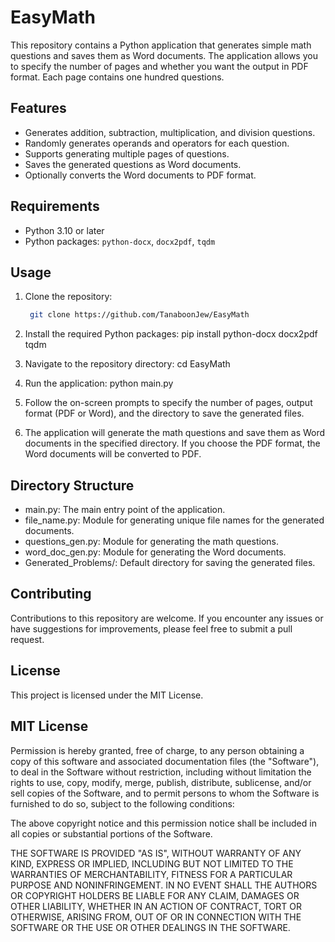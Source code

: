 # EasyMath

This repository contains a Python application that generates simple math questions and saves them as Word documents. The application allows you to specify the number of pages and whether you want the output in PDF format. Each page contains one hundred questions.

## Features

- Generates addition, subtraction, multiplication, and division questions.
- Randomly generates operands and operators for each question.
- Supports generating multiple pages of questions.
- Saves the generated questions as Word documents.
- Optionally converts the Word documents to PDF format.

## Requirements

- Python 3.10 or later
- Python packages: `python-docx`, `docx2pdf`, `tqdm`

## Usage

1. Clone the repository:

   ```bash
    git clone https://github.com/TanaboonJew/EasyMath

2. Install the required Python packages:
    pip install python-docx docx2pdf tqdm
    
3. Navigate to the repository directory:
    cd EasyMath

4. Run the application:
    python main.py

5. Follow the on-screen prompts to specify the number of pages, output format (PDF or Word), and the directory to save the generated files.

6. The application will generate the math questions and save them as Word documents in the specified directory. If you choose the PDF format, the Word documents will be converted to PDF.

## Directory Structure

- main.py: The main entry point of the application.
- file_name.py: Module for generating unique file names for the generated documents.
- questions_gen.py: Module for generating the math questions.
- word_doc_gen.py: Module for generating the Word documents.
- Generated_Problems/: Default directory for saving the generated files.

## Contributing
Contributions to this repository are welcome. If you encounter any issues or have suggestions for improvements, please feel free to submit a pull request.

## License
This project is licensed under the MIT License.

## MIT License

Permission is hereby granted, free of charge, to any person obtaining a copy
of this software and associated documentation files (the "Software"), to deal
in the Software without restriction, including without limitation the rights
to use, copy, modify, merge, publish, distribute, sublicense, and/or sell
copies of the Software, and to permit persons to whom the Software is
furnished to do so, subject to the following conditions:

The above copyright notice and this permission notice shall be included in all
copies or substantial portions of the Software.

THE SOFTWARE IS PROVIDED "AS IS", WITHOUT WARRANTY OF ANY KIND, EXPRESS OR
IMPLIED, INCLUDING BUT NOT LIMITED TO THE WARRANTIES OF MERCHANTABILITY,
FITNESS FOR A PARTICULAR PURPOSE AND NONINFRINGEMENT. IN NO EVENT SHALL THE
AUTHORS OR COPYRIGHT HOLDERS BE LIABLE FOR ANY CLAIM, DAMAGES OR OTHER
LIABILITY, WHETHER IN AN ACTION OF CONTRACT, TORT OR OTHERWISE, ARISING FROM,
OUT OF OR IN CONNECTION WITH THE SOFTWARE OR THE USE OR OTHER DEALINGS IN THE
SOFTWARE.
